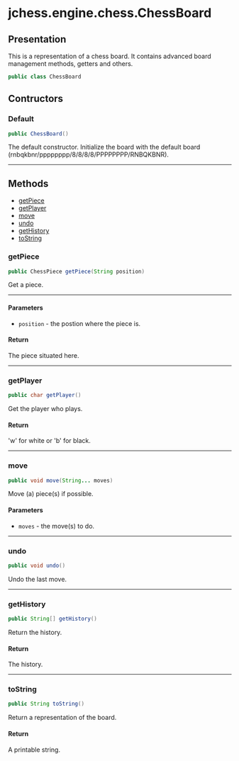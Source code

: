 # jchess.engine.chess.ChessBoard

## Presentation

This is a representation of a chess board.
It contains advanced board management methods, getters and others.

```java
public class ChessBoard
```

## Contructors

### Default

```java
public ChessBoard()
```

The default constructor.
Initialize the board with the default board (rnbqkbnr/pppppppp/8/8/8/8/PPPPPPPP/RNBQKBNR).

------------------------------------------------

## Methods

 - [getPiece](#get_piece)
 - [getPlayer](#get_player)
 - [move](#move)
 - [undo](#undo)
 - [getHistory](#get_history)
 - [toString](#to_string)

### getPiece <span id="get_piece" />

```java
public ChessPiece getPiece(String position)
```

Get a piece.

------------------------------------------------

#### Parameters

 - `position` - the postion where the piece is.

#### Return

The piece situated here.

------------------------------------------------

### getPlayer <span id="get_player" />

```java
public char getPlayer()
```

Get the player who plays.

#### Return

'w' for white or 'b' for black.

------------------------------------------------

### move <span id="move" />

```java
public void move(String... moves)
```

Move (a) piece(s) if possible.

#### Parameters

 - `moves` - the move(s) to do.

------------------------------------------------

### undo <span id="undo" />

```java
public void undo()
```

Undo the last move.

------------------------------------------------

### getHistory <span id="get_history" />

```java
public String[] getHistory()
```

Return the history.

#### Return

The history.

------------------------------------------------

### toString <span id="to_string" />

```java
public String toString()
```

Return a representation of the board.

#### Return

A printable string.
